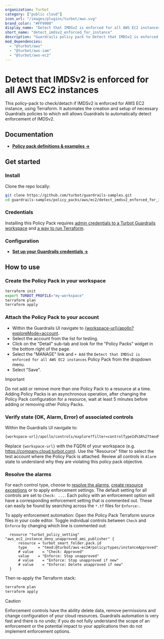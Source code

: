 ```yaml
---
organization: Turbot
category: ["public cloud"]
icon_url: "/images/plugins/turbot/aws.svg"
brand_color: "#FF9900"
display_name: "Detect that IMDSv2 is enforced for all AWS EC2 instances"
short_name: "detect_imdsv2_enforced_for_instance"
description: "Guardrails policy pack to Detect that IMDSv2 is enforced for all AWS EC2 instances."
mod_dependencies:
  - "@turbot/aws"
  - "@turbot/aws-iam"
  - "@turbot/aws-ec2"
---
```


# Detect that IMDSv2 is enforced for all AWS EC2 instances

This policy-pack to check/detach if IMDSv2 is enforced for AWS EC2 instance, using Terraform. It automates the creation and setup of necessary Guardrails policies to which will allows Guardrails to automatically detect enforcement of IMDSv2.

## Documentation

- **[Policy pack definitions & examples →](#)**

## Get started

### Install

Clone the repo locally:

```sh
git clone https://github.com/turbot/guardrails-samples.git
cd guardrails-samples/policy_packs/aws/ec2/detect_imdsv2_enforced_for_instance
```

### Credentials

Installing this Policy Pack requires [admin credentials to a Turbot Guardrails workspace](https://turbot.com/guardrails/docs/guides/iam/access-keys) and [a way to run Terraform](https://turbot.com/guardrails/docs/7-minute-labs/terraform).

### Configuration

- **[Set up your Guardrails credentials →](https://turbot.com/guardrails/docs/7-minute-labs/cli#set-up-your-turbot-credentials)**

## How to use

### Create the Policy Pack in your workspace

```sh
terraform init
export TURBOT_PROFILE="my-workspace"
terraform plan
terraform apply
```

### Attach the Policy Pack to your account

- Within the Guardrails UI navigate to [{workspace-url}/apollo?exploreMode=account](#).
- Select the account from the list for testing.
- Click on the "Detail" sub-tab and look for the "Policy Packs" widget in the bottom right of the page.
- Select the "MANAGE" link and `+ Add` the `Detect that IMDSv2 is enforced for all AWS EC2 instances` Policy Pack from the dropdown menu.
- Select "Save".

> [!IMPORTANT]
> Do not add or remove more than one Policy Pack to a resource at a time. Adding Policy Packs is an asynchronous operation, after changing the Policy Pack configuration for a resource, wait at least 5 minutes before adding or removing other Policy Packs.

### Verify state (OK, Alarm, Error) of associated controls

Within the Guardrails UI navigate to:

```sh
{workspace-url}/apollo/controls/explore?filter=controlTypeId%3A%27tmod%3A%40turbot%2Faws-ec2%23%2Fcontrol%2Ftypes%2FinstanceApproved%27
```

Replace `{workspace-url}` with the FQDN of your workspace (e.g. <https://company.cloud.turbot.com>). Use the "Resource" filter to select the test account where the Policy Pack is attached. Review all controls in `Alarm` state to understand why they are violating this policy pack objective.

### Resolve the alarms

For each control type, choose to [resolve the alarms](https://turbot.com/guardrails/docs/guides/quick-actions), [create resource exceptions](https://turbot.com/guardrails/docs/getting-started/activity-exceptions#manual-policy-exceptions) or to apply enforcement settings. The default setting for all controls are set to `Check: ...`. Each policy with an enforcement option will have a corresponding enforcement setting that is commented out. These can easily be found by searching across the `*.tf` files for `Enforce:`.

To apply enforcement automation: Open the Policy Pack Terraform source files in your code editor. Toggle individual controls between `Check` and `Enforce` by changing which line is commented out:

```hcl
  resource "turbot_policy_setting" "aws_ec2_instance_deny_unapproved_ami_publisher" {
      resource = turbot_smart_folder.pack.id
      type     = "tmod:@turbot/aws-ec2#/policy/types/instanceApproved"
      # value    = "Check: Approved"
      value    = "Enforce: Stop unapproved"
      # value    = "Enforce: Stop unapproved if new"
      # value    = "Enforce: Delete unapproved if new"
  }
```

Then re-apply the Terraform stack:

```sh
terraform plan
terraform apply
```

> [!CAUTION]
> Enforcement controls have the ability delete data, remove permissions and change configuration of your cloud resources. Guardrails automation is very fast and there is no undo; if you do not fully understand the scope of an enforcement or the potential impact to your applications then do not implement enforcement options.
